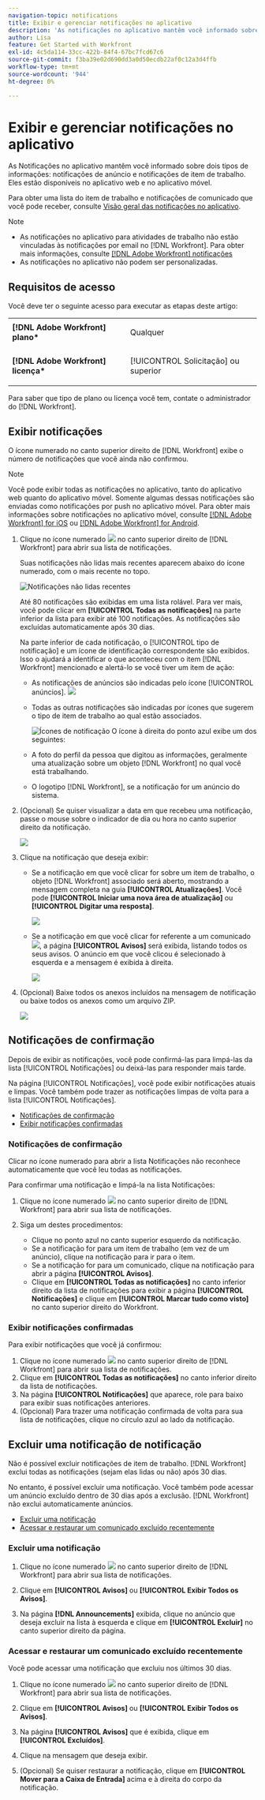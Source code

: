 ```yaml
---
navigation-topic: notifications
title: Exibir e gerenciar notificações no aplicativo
description: 'As notificações no aplicativo mantêm você informado sobre dois tipos de informações: notificações de comunicado e notificações de item de trabalho. Eles estão disponíveis no aplicativo web e no aplicativo móvel."'
author: Lisa
feature: Get Started with Workfront
exl-id: 4c5da114-33cc-422b-84f4-67bc7fcd67c6
source-git-commit: f3ba39e02d690dd3a0d50ecdb22af0c12a3d4ffb
workflow-type: tm+mt
source-wordcount: '944'
ht-degree: 0%

---
```


# Exibir e gerenciar notificações no aplicativo

As Notificações no aplicativo mantêm você informado sobre dois tipos de informações: notificações de anúncio e notificações de item de trabalho. Eles estão disponíveis no aplicativo web e no aplicativo móvel.

Para obter uma lista do item de trabalho e notificações de comunicado que você pode receber, consulte [Visão geral das notificações no aplicativo](../../workfront-basics/using-notifications/in-app-notifications-overview.md).

>[!NOTE]
>
>* As notificações no aplicativo para atividades de trabalho não estão vinculadas às notificações por email no [!DNL Workfront]. Para obter mais informações, consulte [[!DNL Adobe Workfront] notificações](../../workfront-basics/using-notifications/wf-notifications.md)
>* As notificações no aplicativo não podem ser personalizadas.
>



## Requisitos de acesso

Você deve ter o seguinte acesso para executar as etapas deste artigo:

<table style="table-layout:auto"> 
 <col> 
 </col> 
 <col> 
 </col> 
 <tbody> 
  <tr> 
   <td role="rowheader"><strong>[!DNL Adobe Workfront] plano*</strong></td> 
   <td> <p>Qualquer</p> </td> 
  </tr> 
  <tr> 
   <td role="rowheader"><strong>[!DNL Adobe Workfront] licença*</strong></td> 
   <td> <p>[!UICONTROL Solicitação] ou superior</p> </td> 
  </tr> 
 </tbody> 
</table>

Para saber que tipo de plano ou licença você tem, contate o administrador do [!DNL Workfront].

## Exibir notificações

O ícone numerado no canto superior direito de [!DNL Workfront] exibe o número de notificações que você ainda não confirmou.

>[!NOTE]
>
>Você pode exibir todas as notificações no aplicativo, tanto do aplicativo web quanto do aplicativo móvel. Somente algumas dessas notificações são enviadas como notificações por push no aplicativo móvel. Para obter mais informações sobre notificações no aplicativo móvel, consulte [[!DNL Adobe Workfront] for iOS](../../workfront-basics/mobile-apps/using-the-workfront-mobile-app/workfront-for-ios.md) ou [[!DNL Adobe Workfront] for Android](../../workfront-basics/mobile-apps/using-the-workfront-mobile-app/workfront-for-android.md).

1. Clique no ícone numerado ![](assets/notifications-icon-jewel.jpg) no canto superior direito de [!DNL Workfront] para abrir sua lista de notificações.

   Suas notificações não lidas mais recentes aparecem abaixo do ícone numerado, com o mais recente no topo.

   ![Notificações não lidas recentes](assets/qs-notifications-350x330.png)

   Até 80 notificações são exibidas em uma lista rolável. Para ver mais, você pode clicar em **[!UICONTROL Todas as notificações]** na parte inferior da lista para exibir até 100 notificações. As notificações são excluídas automaticamente após 30 dias.

   Na parte inferior de cada notificação, o [!UICONTROL tipo de notificação] e um ícone de identificação correspondente são exibidos. Isso o ajudará a identificar o que aconteceu com o item [!DNL Workfront] mencionado e alertá-lo se você tiver um item de ação:

   * As notificações de anúncios são indicadas pelo ícone [!UICONTROL anúncios]. ![](assets/announcement.png)

   * Todas as outras notificações são indicadas por ícones que sugerem o tipo de item de trabalho ao qual estão associados.

     ![Ícones de notificação](assets/ntfcntype&icon-350x330.png)
O ícone à direita do ponto azul exibe um dos seguintes:

   * A foto do perfil da pessoa que digitou as informações, geralmente uma atualização sobre um objeto [!DNL Workfront] no qual você está trabalhando.
   * O logotipo [!DNL Workfront], se a notificação for um anúncio do sistema.


1. (Opcional) Se quiser visualizar a data em que recebeu uma notificação, passe o mouse sobre o indicador de dia ou hora no canto superior direito da notificação.

   ![](assets/hoveroverdate-350x437.png)

1. Clique na notificação que deseja exibir:

   * Se a notificação em que você clicar for sobre um item de trabalho, o objeto [!DNL Workfront] associado será aberto, mostrando a mensagem completa na guia **[!UICONTROL Atualizações]**. Você pode **[!UICONTROL Iniciar uma nova área de atualização]** ou **[!UICONTROL Digitar uma resposta]**.

     ![](assets/object-opens-click-work-ntfctn-qs-350x183.png)

   * Se a notificação em que você clicar for referente a um comunicado ![](assets/announcement.png), a página **[!UICONTROL Avisos]** será exibida, listando todos os seus avisos. O anúncio em que você clicou é selecionado à esquerda e a mensagem é exibida à direita.

     ![](assets/announcements-page-qs-350x210.png)

1. (Opcional) Baixe todos os anexos incluídos na mensagem de notificação ou baixe todos os anexos como um arquivo ZIP.

   ![](assets/download-attachments-350x106.png)

## Notificações de confirmação

Depois de exibir as notificações, você pode confirmá-las para limpá-las da lista [!UICONTROL Notificações] ou deixá-las para responder mais tarde.

Na página [!UICONTROL Notificações], você pode exibir notificações atuais e limpas. Você também pode trazer as notificações limpas de volta para a lista [!UICONTROL Notificações].

* [Notificações de confirmação](#acknowledge-notifications)
* [Exibir notificações confirmadas](#view-acknowledged-notifications)

### Notificações de confirmação

Clicar no ícone numerado para abrir a lista Notificações não reconhece automaticamente que você leu todas as notificações.

Para confirmar uma notificação e limpá-la na lista Notificações:

1. Clique no ícone numerado ![](assets/notifications-icon-jewel.jpg) no canto superior direito de [!DNL Workfront] para abrir sua lista de notificações.
1. Siga um destes procedimentos:

   * Clique no ponto azul no canto superior esquerdo da notificação.
   * Se a notificação for para um item de trabalho (em vez de um anúncio), clique na notificação para ir para o item.
   * Se a notificação for para um comunicado, clique na notificação para abrir a página **[!UICONTROL Avisos]**.
   * Clique em **[!UICONTROL Todas as notificações]** no canto inferior direito da lista de notificações para exibir a página **[!UICONTROL Notificações]** e clique em **[!UICONTROL Marcar tudo como visto]** no canto superior direito do Workfront.

### Exibir notificações confirmadas

Para exibir notificações que você já confirmou:

1. Clique no ícone numerado ![](assets/notifications-icon-jewel.jpg) no canto superior direito de [!DNL Workfront] para abrir sua lista de notificações.
1. Clique em **[!UICONTROL Todas as notificações]** no canto inferior direito da lista de notificações.
1. Na página **[!UICONTROL Notificações]** que aparece, role para baixo para exibir suas notificações anteriores.
1. (Opcional) Para trazer uma notificação confirmada de volta para sua lista de notificações, clique no círculo azul ao lado da notificação.

## Excluir uma notificação de notificação

Não é possível excluir notificações de item de trabalho. [!DNL Workfront] exclui todas as notificações (sejam elas lidas ou não) após 30 dias.

No entanto, é possível excluir uma notificação. Você também pode acessar um anúncio excluído dentro de 30 dias após a exclusão. [!DNL Workfront] não exclui automaticamente anúncios.

* [Excluir uma notificação](#delete-an-announcement)
* [Acessar e restaurar um comunicado excluído recentemente](#access-and-restore-an-announcement-you-deleted-recently)

### Excluir uma notificação

1. Clique no ícone numerado ![](assets/notifications-icon-jewel.jpg) no canto superior direito de [!DNL Workfront] para abrir sua lista de notificações.
1. Clique em **[!UICONTROL Avisos]** ou **[!UICONTROL Exibir Todos os Avisos]**.

1. Na página **[!DNL Announcements]** exibida, clique no anúncio que deseja excluir na lista à esquerda e clique em **[!UICONTROL Excluir]** no canto superior direito da página.

### Acessar e restaurar um comunicado excluído recentemente

Você pode acessar uma notificação que excluiu nos últimos 30 dias.

1. Clique no ícone numerado ![](assets/notifications-icon-jewel.jpg) no canto superior direito de [!DNL Workfront] para abrir sua lista de notificações.
1. Clique em **[!UICONTROL Avisos]** ou **[!UICONTROL Exibir Todos os Avisos]**.

1. Na página **[!UICONTROL Avisos]** que é exibida, clique em **[!UICONTROL Excluídos]**.

1. Clique na mensagem que deseja exibir.
1. (Opcional) Se quiser restaurar a notificação, clique em **[!UICONTROL Mover para a Caixa de Entrada]** acima e à direita do corpo da notificação.
